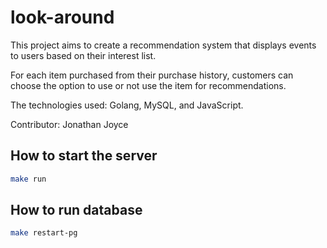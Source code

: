 # look-around
This project aims to create a recommendation system that displays events to users based on their interest list.

For each item purchased from their purchase history, customers can choose the option to use or not use the item for recommendations.

The technologies used: Golang, MySQL, and JavaScript.

Contributor: Jonathan Joyce

## How to start the server ##
```bash
make run
```

## How to run database
```bash
make restart-pg
```